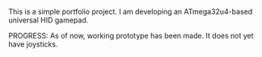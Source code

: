 This is a simple portfolio project. I am developing an ATmega32u4-based universal HID gamepad.

PROGRESS:
As of now, working prototype has been made. It does not yet have joysticks.
